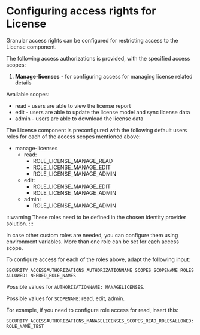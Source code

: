 # Configuring access rights for License

Granular access rights can be configured for restricting access to the License component.

The following access authorizations is provided, with the specified access scopes:

1. **Manage-licenses** - for configuring access for managing license related details

Available scopes:

* read - users are able to view the license report
* edit - users are able to update the license model and sync license data
* admin - users are able to download the license data

The License component is preconfigured with the following default users roles for each of the access scopes mentioned above:

* manage-licenses
  * read:
    * ROLE_LICENSE_MANAGE_READ
    * ROLE_LICENSE_MANAGE_EDIT
    * ROLE_LICENSE_MANAGE_ADMIN
  * edit:
    * ROLE_LICENSE_MANAGE_EDIT
    * ROLE_LICENSE_MANAGE_ADMIN
  * admin:
    * ROLE_LICENSE_MANAGE_ADMIN

:::warning
These roles need to be defined in the chosen identity provider solution.
:::

In case other custom roles are needed, you can configure them using environment variables. More than one role can be set for each access scope.

To configure access for each of the roles above, adapt the following input:

`SECURITY_ACCESSAUTHORIZATIONS_AUTHORIZATIONNAME_SCOPES_SCOPENAME_ROLESALLOWED: NEEDED_ROLE_NAMES`

Possible values for `AUTHORIZATIONNAME: MANAGELICENSES`.

Possible values for `SCOPENAME`: read, edit, admin.

For example, if you need to configure role access for read, insert this:

```
SECURITY_ACCESSAUTHORIZATIONS_MANAGELICENSES_SCOPES_READ_ROLESALLOWED: ROLE_NAME_TEST
```
